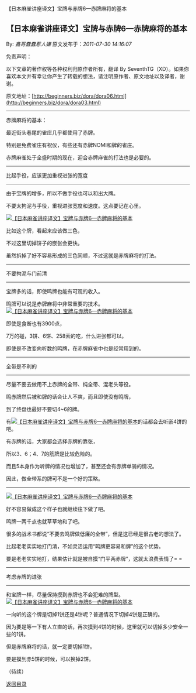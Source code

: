 【日本麻雀讲座译文】宝牌与赤牌6—赤牌麻将的基本
## 【日本麻雀讲座译文】宝牌与赤牌6—赤牌麻将的基本

By: *鑫哥蠢蠢惹人嫌* 原文发布于：*2011-07-30 14:16:07*

免责声明：

以下文章的著作权等各种权利归原作者所有，翻译 By
SeventhTG（XD）。如果你喜欢本文并有幸让你产生了转载的想法，请注明原作者、原文地址以及译者，谢谢。

原文地址：[http://beginners.biz/dora/dora06.html](http://beginners.biz/dora/dora03.html)

------------------------------------------------------------------------------------

赤牌麻将的基本：

最近街头巷尾的雀庄几乎都使用了赤牌。

特别是免费雀庄有祝仪，有些还有赤牌NOMI和牌的雀庄。

赤牌麻雀处于全盛时期的现在，迎合赤牌麻雀的打法也是必要的。

------------------------------------------------------------------------------------

比起手役，应该更加重视进张的宽度

------------------------------------------------------------------------------------

由于宝牌的增多，所以不做手役也可以和出大牌。

不要太拘泥与手役，重视进张宽度和速度。这点要记在心里。

[![【日本麻雀讲座译文】宝牌与赤牌6&mdash;赤牌麻将的基本](http://s4.sinaimg.cn/middle/7f78b76fga93805478763&amp;690)](http://photo.blog.sina.com.cn/showpic.html#blogid=7f78b76f0100ukdn&url=http://s4.sinaimg.cn/orignal/7f78b76fga93805478763)

比如这个牌，看起来应该做三色，

不过这里切掉饼子的嵌张会更快。

虽然拆掉了好不容易形成的三色同顺，不过这就是赤牌麻将的打法。

------------------------------------------------------------------------------------

不要拘泥与门前清

------------------------------------------------------------------------------------

宝牌多的话，即使鸣牌也能有可观的收入。

鸣牌可以说是赤牌麻将中非常重要的技术。
[![【日本麻雀讲座译文】宝牌与赤牌6&mdash;赤牌麻将的基本](http://s13.sinaimg.cn/middle/7f78b76fga9381de69d4c&amp;690)](http://photo.blog.sina.com.cn/showpic.html#blogid=7f78b76f0100ukdn&url=http://s13.sinaimg.cn/orignal/7f78b76fga9381de69d4c)

即使是食断也有3900点，

7万的碰，3饼、6饼、258索的吃，什么进张都可以。

即使是不改变向听数的鸣牌，在赤牌麻雀中也是经常用到的。

------------------------------------------------------------------------------------

全带是不利的

------------------------------------------------------------------------------------

尽量不要去做用不上赤牌的全带、纯全带、混老头等役。

鸣赤牌然后被和牌的话会让人不爽，而且即使没有鸣牌，

到了终盘也最好不要切4~6的牌。

有[![【日本麻雀讲座译文】宝牌与赤牌6&mdash;赤牌麻将的基本](http://s8.sinaimg.cn/small/7f78b76fga943b3e3fa67&amp;690)](http://photo.blog.sina.com.cn/showpic.html#blogid=7f78b76f0100ukdn&url=http://s8.sinaimg.cn/orignal/7f78b76fga943b3e3fa67)的话都会去听嵌4饼的吧。

有赤牌的话，大家都会选择赤牌的靠张，

所以3、6；4、7的筋牌是比较危险的。

而且5本身作为听牌的情况也增加了，甚至还会有赤牌单骑的情况。

因此，做全带系的牌可不是一个好的策略。

------------------------------------------------------------------------------------
[![【日本麻雀讲座译文】宝牌与赤牌6&mdash;赤牌麻将的基本](http://s16.sinaimg.cn/middle/7f78b76fga943c0827d0f&amp;690)](http://photo.blog.sina.com.cn/showpic.html#blogid=7f78b76f0100ukdn&url=http://s16.sinaimg.cn/orignal/7f78b76fga943c0827d0f)

好不容易做成这个样子也就继续往下做了吧。

鸣牌一两千点也就草草地和了吧。

很多的战术书都说“不要去鸣牌做低廉的全带”，但是这已经是很古老的想法了。

比起老老实实地打门清，不如灵活运用“鸣牌更容易和牌”的这个优势。

要是老老实实地打，结果估计就是被自摸“门平两赤牌”，这就太浪费表情了= =

------------------------------------------------------------------------------------

考虑赤牌的进张

------------------------------------------------------------------------------------

和宝牌一样，尽量保持摸到赤牌也不会犯难的牌型。
[![【日本麻雀讲座译文】宝牌与赤牌6&mdash;赤牌麻将的基本](http://s14.sinaimg.cn/middle/7f78b76fga943d658245d&amp;690)](http://photo.blog.sina.com.cn/showpic.html#blogid=7f78b76f0100ukdn&url=http://s14.sinaimg.cn/orignal/7f78b76fga943d658245d)

一向听的这个牌是切掉1饼还是4饼呢？普通情况下切掉4饼是正确的。

因为要是等一下有人立直的话，再次摸到4饼的时候，这里就可以切掉多少安全一些的1饼。

但是赤牌麻将的话，就一定要切掉1饼。

要是摸到赤5饼的时候，可以换掉2饼。

（待续）

[返回目录](index.html)

